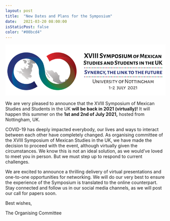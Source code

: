 ```yaml
---
layout: post
title:  "New Dates and Plans for the Symposium"
date:   2021-03-20 08:00:00
isStaticPost: false
color: "#00bcd4"
---
```

![Symposium](../img/sections-background/Logo-New-Horizontal-small.png)

We are very pleased to announce that the XVIII Symposium of Mexican Studies and Students in the UK __will be back in 2021 (virtually)!__ It will happen this summer on the __1st and 2nd of July 2021,__ hosted from Nottingham, UK.

COVID-19 has deeply impacted everybody, our lives and ways to interact between each other have completely changed. As organising committee of the XVIII Symposium of Mexican Studies in the UK, we have made the decision to proceed with the event, although virtually given the circumstances. We know this is not an ideal solution, as we would’ve loved to meet you in person. But we must step up to respond to current challenges.

We are excited to announce a thrilling delivery of virtual presentations and one-to-one opportunities for networking. We will do our very best to ensure the experience of the Symposium is translated to the online counterpart. Stay connected and follow us in our social media channels, as we will post our call for papers soon.

Best wishes,

The Organising Committee
